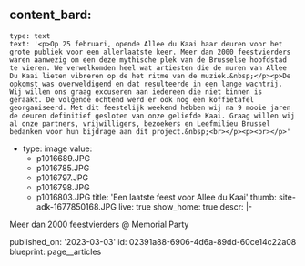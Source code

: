 content_bard:
  -
    type: text
    text: '<p>Op 25 februari, opende Allee du Kaai haar deuren voor het grote publiek voor een allerlaatste keer. Meer dan 2000 feestvierders waren aanwezig om een deze mythische plek van de Brusselse hoofdstad te vieren. We verwelkomden heel wat artiesten die de muren van Allee Du Kaai lieten vibreren op de het ritme van de muziek.&nbsp;</p><p>De opkomst was overweldigend en dat resulteerde in een lange wachtrij. Wij willen ons graag excuseren aan iedereen die niet binnen is geraakt. De volgende ochtend werd er ook nog een koffietafel georganiseerd. Met dit feestelijk weekend hebben wij na 9 mooie jaren de deuren definitief gesloten van onze geliefde Kaai. Graag willen wij al onze partners, vrijwilligers, bezoekers en Leefmilieu Brussel bedanken voor hun bijdrage aan dit project.&nbsp;<br></p><p><br></p>'
  -
    type: image
    value:
      - p1016689.JPG
      - p1016785.JPG
      - p1016797.JPG
      - p1016798.JPG
      - p1016803.JPG
title: 'Een laatste feest voor Allee du Kaai'
thumb: site-adk-1677850168.JPG
live: true
show_home: true
descr: |-
  <p>Meer dan 2000 feestvierders @ Memorial Party
  </p>
published_on: '2023-03-03'
id: 02391a88-6906-4d6a-89dd-60ce14c22a08
blueprint: page__articles

